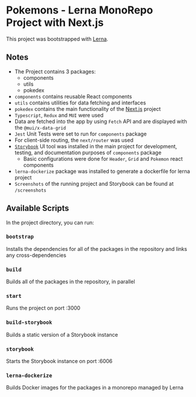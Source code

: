 # Pokemons - Lerna MonoRepo Project with Next.js

This project was bootstrapped with [Lerna](https://lerna.js.org/).

## Notes
- The Project contains 3 packages:
    - components
    - utils
    - pokedex 
- `components` contains reusable React components
- `utils` contains utilities for data fetching and interfaces
- `pokedex` contains the main functionality of the <a href="https://nextjs.org/" rel="nofollow" target='_blank'>Next.js</a> project
- `Typescript`, `Redux` and `MUI` were used
- Data are fetched into the app by using `Fetch` API and are displayed with the `@mui/x-data-grid`
- `Jest` Unit Tests were set to run for `components` package
- For client-side routing, the `next/router` was used
- <a href="https://storybook.js.org/" rel="nofollow" target='_blank'>`Storybook`</a> UI tool was installed in the main project for development, testing, and documentation purposes of `components` package
    - Basic configurations were done for `Header`, `Grid` and `Pokemon` react components
- `lerna-dockerize` package was installed to generate a dockerfile for lerna project
- `Screenshots` of the running project and Storybook can be found at `/screenshots`

## Available Scripts

In the project directory, you can run:

### `bootstrap`

Installs the dependencies for all of the packages in the repository and links any cross-dependencies

### `build`

Builds all of the packages in the repository, in parallel

### `start`

Runs the project on port :3000

### `build-storybook`

Builds a static version of a Storybook instance

### `storybook`

Starts the Storybook instance on port :6006

### `lerna-dockerize`

Builds Docker images for the packages in a monorepo managed by Lerna
